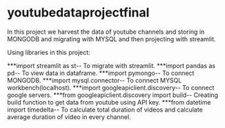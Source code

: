 # youtubedataprojectfinal

In this project we harvest the data of youtube channels and storing in MONGODB
and migrating with MYSQL and then projecting with streamlit.

Using libraries in this project:

***import streamlit as st--
  To migrate with streamlit.
***import pandas as pd--
  To view data in dataframe.
***import pymongo--
   To connect MONGODB.
***import mysql.connector--
   To connect MYSQL workbench(localhost).
***import googleapiclient.discovery--
   To connect google servers.
***from googleapiclient.discovery import build--
  Creating build function to get data from youtube using API key.
***from datetime import timedelta--
   To calculate total duration of videos and calculate average duration of video in every channel.

   
